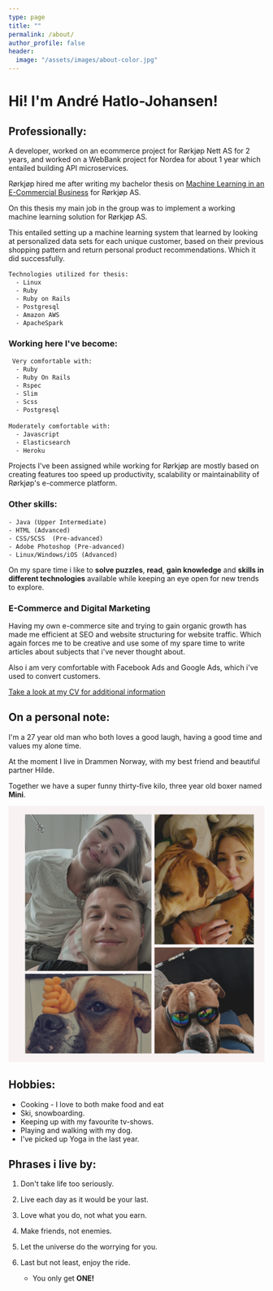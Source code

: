 ```yaml
---
type: page
title: ""
permalink: /about/
author_profile: false
header:
  image: "/assets/images/about-color.jpg"
---
```


# Hi! I'm André Hatlo-Johansen!

## Professionally:

A developer, worked on an ecommerce project for Rørkjøp Nett AS for 2 years, and worked on a WebBank project for Nordea for about 1 year which entailed building API microservices.

Rørkjøp hired me after writing my bachelor thesis on [Machine Learning in an E-Commercial Business](https://drive.google.com/open?id=1ZTvTA2Uo2WnMI_grts0aJcPWlR_Hje06) for Rørkjøp AS.

On this thesis my main job in the group was to implement a working machine learning solution for Rørkjøp AS.

This entailed setting up a machine learning system that learned by looking at personalized data sets for each unique customer, based on their previous shopping pattern and return personal product recommendations. Which it did successfully.

    Technologies utilized for thesis:
      - Linux
      - Ruby
      - Ruby on Rails
      - Postgresql
      - Amazon AWS
      - ApacheSpark

### Working here I've become:

     Very comfortable with:
      - Ruby
      - Ruby On Rails
      - Rspec
      - Slim
      - Scss
      - Postgresql

    Moderately comfortable with:
      - Javascript
      - Elasticsearch
      - Heroku

Projects I've been assigned while working for Rørkjøp are mostly based on creating features too speed up productivity, scalability or maintainability of Rørkjøp's e-commerce platform.

### Other skills:

    - Java (Upper Intermediate)
    - HTML (Advanced)
    - CSS/SCSS  (Pre-advanced)
    - Adobe Photoshop (Pre-advanced)
    - Linux/Windows/iOS (Advanced)

On my spare time i like to **solve puzzles**, **read**, **gain knowledge** and **skills in different technologies** available while keeping an eye open for new trends to explore.

### E-Commerce and Digital Marketing

Having my own e-commerce site and trying to gain organic growth has made me efficient at SEO and website structuring for website traffic. Which again forces me to be creative and use some of my spare time to write articles about subjects that i've never thought about.

Also i am very comfortable with Facebook Ads and Google Ads, which i've used to convert customers.

[Take a look at my CV for additional information](https://drive.google.com/file/d/1YhH8U9hb2Ym1GSNY357iKamTAMfcBrCV/view)

## On a personal note:

I'm a 27 year old man who both loves a good laugh, having a good time and values my alone time.

At the moment I live in Drammen Norway, with my best friend and beautiful partner Hilde.

Together we have a super funny thirty-five kilo, three year old boxer named **Mini**.

<img src="/assets/images/fam.jpg" alt="my family"/>

## Hobbies:

- Cooking - I love to both make food and eat
- Ski, snowboarding.
- Keeping up with my favourite tv-shows.
- Playing and walking with my dog.
- I've picked up Yoga in the last year.

## Phrases i live by:

1. Don't take life too seriously.

2. Live each day as it would be your last.

3. Love what you do, not what you earn.

4. Make friends, not enemies.

5. Let the universe do the worrying for you.

6. Last but not least, enjoy the ride.
   - You only get **ONE!**
